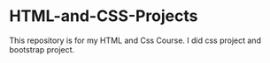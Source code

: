 # HTML-and-CSS-Projects
This repository is for my HTML and Css Course.
I did css project and bootstrap project.
